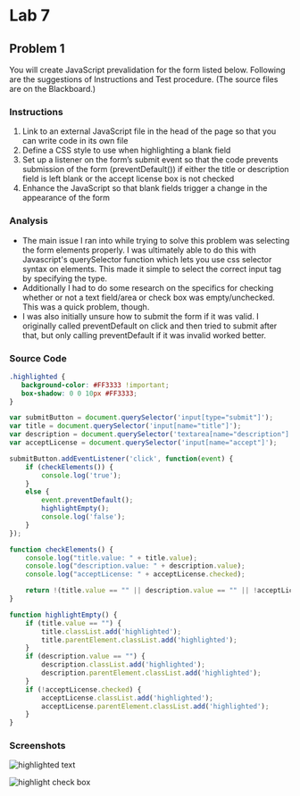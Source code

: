 # Lab 7

## Problem 1

You will create JavaScript prevalidation for the form listed below. Following are the
suggestions of Instructions and Test procedure. (The source files are on the Blackboard.)

### Instructions

1. Link to an external JavaScript file in the head of the page so that you can write
code in its own file
2. Define a CSS style to use when highlighting a blank field
3. Set up a listener on the form’s submit event so that the code prevents submission
of the form (preventDefault()) if either the title or description field is left
blank or the accept license box is not checked
4. Enhance the JavaScript so that blank fields trigger a change in the appearance of
the form

### Analysis

- The main issue I ran into while trying to solve this problem was selecting the form elements properly. I was ultimately able to do this with Javascript's querySelector function which lets you use css selector syntax on elements. This made it simple to select the correct input tag by specifying the type.
- Additionally I had to do some research on the specifics for checking whether or not a text field/area or check box was empty/unchecked. This was a quick problem, though.
- I was also initially unsure how to submit the form if it was valid. I originally called preventDefault on click and then tried to submit after that, but only calling preventDefault if it was invalid worked better.


### Source Code

```css
.highlighted {
   background-color: #FF3333 !important;
   box-shadow: 0 0 10px #FF3333;
}
```

```javascript
var submitButton = document.querySelector('input[type="submit"]');
var title = document.querySelector('input[name="title"]');
var description = document.querySelector('textarea[name="description"]');
var acceptLicense = document.querySelector('input[name="accept"]');

submitButton.addEventListener('click', function(event) {
    if (checkElements()) {
        console.log('true');
    }
    else {
        event.preventDefault();
        highlightEmpty();
        console.log('false');
    }
});

function checkElements() {
    console.log("title.value: " + title.value);
    console.log("description.value: " + description.value);
    console.log("acceptLicense: " + acceptLicense.checked);

    return !(title.value == "" || description.value == "" || !acceptLicense.checked);
}

function highlightEmpty() {
    if (title.value == "") {
        title.classList.add('highlighted');
        title.parentElement.classList.add('highlighted');
    }
    if (description.value == "") {
        description.classList.add('highlighted');
        description.parentElement.classList.add('highlighted');
    }
    if (!acceptLicense.checked) {
        acceptLicense.classList.add('highlighted');
        acceptLicense.parentElement.classList.add('highlighted');
    }
}
```

### Screenshots

![highlighted text](https://i.ibb.co/9sGyN4J/image.png)

![highlight check box](https://i.ibb.co/Y3VRP6g/image.png)
